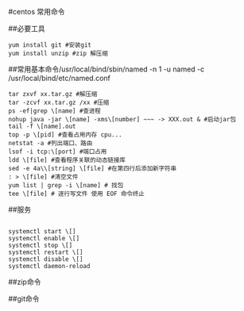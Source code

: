 #centos 常用命令

##必要工具

```shell
yum install git #安装git
yum install unzip #zip 解压缩
```

##常用基本命令/usr/local/bind/sbin/named -n 1 -u named -c /usr/local/bind/etc/named.conf

```shell
tar zxvf xx.tar.gz #解压缩
tar -zcvf xx.tar.gz /xx #压缩
ps -ef|grep \[name] #查进程
nohup java -jar \[name] -xms\[number] ~~~ -> XXX.out & #启动jar包
tail -f \[name].out
top -p \[pid] #查看占用内存 cpu...
netstat -a #列出端口、路由
lsof -i tcp:\[port] #端口占用
ldd \[file] #查看程序关联的动态链接库
sed -e 4a\\[string] \[file] #在第四行后添加新字符串 
: > \[file] #清空文件
yum list | grep -i \[name] # 找包
tee \[file] # 逐行写文件 使用 EOF 命令终止
```

##服务
```shell

systemctl start \[]
systemctl enable \[]
systemctl stop \[]
systemctl restart \[]
systemctl disable \[]
systemctl daemon-reload

```

##zip命令

##git命令